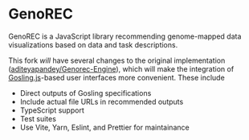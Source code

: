 # GenoREC
GenoREC is a JavaScript library recommending genome-mapped data visualizations based on data and task descriptions.

This fork _will_ have several changes to the original implementation ([aditeyapandey/Genorec-Engine](https://github.com/aditeyapandey/Genorec-Engine)), which will make the integration of [Gosling.js](https://github.com/gosling-lang/gosling.js)-based user interfaces more convenient. These include

* Direct outputs of Gosling specifications
* Include actual file URLs in recommended outputs
* TypeScript support
* Test suites
* Use Vite, Yarn, Eslint, and Prettier for maintainance

<!-- 

## NPM 

https://www.npmjs.com/package/genorec-engine

## Prerequisites

Install Node version v 12 or higher.

## Installation

> npm install genorec-engine

If you have a package.json file created in your project, you can also save the library to your package.json file.

> npm install --save genorec-engine

## How to use the library

1. Import the library in your script file

> var genorec = require("genorec-engine")

2. To execute the code and get recommendation spec, you will need to the getRecommendation method and pass it an 'input spec' file.

> var recommendationSpec = genorec.getRecommendation(inputSpec)

## Input Spec

Currently, genorec-engine is designed to work with genorec web application. We recommend you check out the web application for genorec-engine.

https://github.com/aditeyapandey/Genorec-Client

To use genorec-engine independently, you can ues a sample input spec file. 

```javascript

{
    "sequences": [
        {   
        "sequenceId":"sequence_0",
        "sequenceName":"XYZ", 
        "interFeatureTasks":{"compare":[],"correlate":[]},
            "features":
            [
                { 
                    "featureId":"feature_0",
                    "featureGranularity":"segment",
                    "featureDensity":"sparse",
                    "featureLabel": "Random",
                    "featureInterconnection": true,
                    "denseInterconnection": false,
                    "intraFeatureTasks":[],
                    "interactivity":false,
                    "attr":
                    [
                        {
                            "attrId":"attribute_0",
                            "dataType":"categorical",
                            "intraAttrTask":["identify"]
                        },
                        {
                            "attrId":"attribute_1",
                            "dataType":"quantitative",
                            "intraAttrTask":["identify","compare"]
                        },
                        {
                            "attrId":"attribute_2",
                            "dataType":"quantitative",
                            "intraAttrTask":["identify","compare"]
                        }
                    ]
                }
            ]
    }],
    "intraSequenceTask": {"connectedNodes":[],"sequenceConservation":[],"edgeValues":[]},
    "denseConnection": false,
    "sparseConnection": false}
```
## Output Spec

The output recommendation spec of genore-engine contains information about the recommended visualization. 

```javascript
{
  "recommendation_0": {
    "recommendationStage": 5,
    "arrangement": "circularStacked",
    "predictionScore": 0.6666666666666667,
    "visDetails": {
      "Sequence_0": {
        "recommendationStage": 4,
        "trackAlignment": "stacked",
        "visDetails": {
          "TrackGroup_0": {
            "recommendationStage": 3,
            "layout": "circular",
            "predictionScore": 0.16666666666666663,
            "visDetails": {
              "Track_0": {
                "recommendationStage": 2,
                "groupingTechnique": "combined",
                "visDetails": {
                  "Attribute_0": {
                    "recommendationStage": 1,
                    "encoding": "intervalBarchartCN",
                    "predictionScore": 0.6
                  },
                  "Attribute_1": {
                    "recommendationStage": 1,
                    "encoding": "intervalBarchart",
                    "predictionScore": 0.8
                  }
                }
              },
              "Track_1": {
                "recommendationStage": 2,
                "groupingTechnique": "none",
                "visDetails": {
                  "Attribute_0": {
                    "recommendationStage": 1,
                    "encoding": "intervalBarchart",
                    "predictionScore": 0.8
                  }
                }
              }
            },
            "interconnection": true,
            "granularity": "segment",
            "availability": "sparse"
          }
        }
      }
    },
    "sequenceInterconnection": false,
    "connectionType": "sparse"
  },
  "tasks": ["explore"]
}

```
-->

